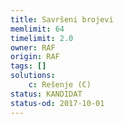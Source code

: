 ```yaml
---
title: Savršeni brojevi
memlimit: 64
timelimit: 2.0
owner: RAF
origin: RAF
tags: []
solutions:
    c: Rešenje (C)
status: KANDIDAT
status-od: 2017-10-01
---
```


